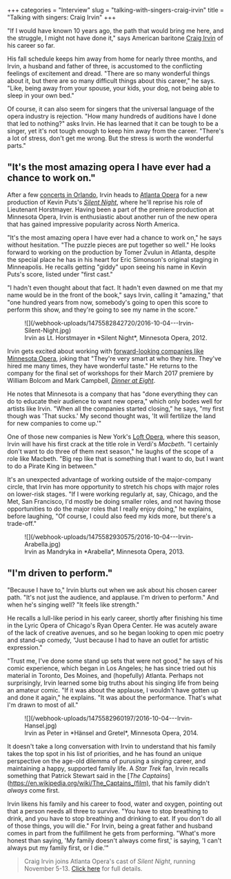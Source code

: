 +++
categories = "Interview"
slug = "talking-with-singers-craig-irvin"
title = "Talking with singers: Craig Irvin"
+++

"If I would have known 10 years ago, the path that would bring me here, and the struggle, I might not have done it," says American baritone [Craig Irvin](/scene/people/craig-irvin/) of his career so far. 

His fall schedule keeps him away from home for nearly three months, and Irvin, a husband and father of three, is accustomed to the conflicting feelings of excitement and dread. "There are so many wonderful things about it, but there are so many difficult things about this career," he says. "Like, being away from your spouse, your kids, your dog, not being able to sleep in your own bed."

Of course, it can also seem for singers that the universal language of the opera industry is rejection. "How many hundreds of auditions have I done that led to nothing?" asks Irvin. He has learned that it can be tough to be a singer, yet it's not tough enough to keep him away from the career. "There's a lot of stress, don't get me wrong. But the stress is worth the wonderful parts."

## "It's the most amazing opera I have ever had a chance to work on." 

After a few [concerts in Orlando](http://www.thesharon.com/event.php?id=121&title=FOUR-DIVO), Irvin heads to [Atlanta Opera](/scene/companies/atlanta-opera/) for a new production of Kevin Puts's [*Silent Night*](http://www.atlantaopera.org/calendar/view.aspx?pid=62346335), where he'll reprise his role of Lieutenant Horstmayer. Having been a part of the premiere production at Minnesota Opera, Irvin is enthusiastic about another run of the new opera that has gained impressive popularity across North America.

"It's the most amazing opera I have ever had a chance to work on," he says without hesitation. "The puzzle pieces are put together so well." He looks forward to working on the production by Tomer Zvulun in Atlanta, despite the special place he has in his heart for Eric Simonson's original staging in Minneapolis. He recalls getting "giddy" upon seeing his name in Kevin Puts's score, listed under "first cast." 

"I hadn't even thought about that fact. It hadn't even dawned on me that my name would be in the front of the book," says Irvin, calling it "amazing," that "one hundred years from now, somebody's going to open this score to perform this show, and they're going to see my name in the score."

<figure data-type="image">
![](/webhook-uploads/1475582842720/2016-10-04---Irvin-Silent-Night.jpg)
<figcaption>Irvin as Lt. Horstmayer in *Silent Night*, Minnesota Opera, 2012.</figcaption>
</figure>

Irvin gets excited about working with [forward-looking companies like Minnesota Opera](/michael-christie-new-opera-that-the-box-office-loves/), joking that "They're very smart at who they hire. They've hired me many times, they have wonderful taste." He returns to the company for the final set of workshops for their March 2017 premiere by William Bolcom and Mark Campbell, [*Dinner at Eight*](http://www.mnopera.org/season/2016-2017/dinner-at-eight/).

He notes that Minnesota is a company that has "done everything they can do to educate their audience to want new opera," which only bodes well for artists like Irvin. "When all the companies started closing," he says, "my first though was 'That sucks.' My second thought was, 'It will fertilize the land for new companies to come up.'"

One of those new companies is New York's [Loft Opera](https://www.loftopera.com/), where this season, Irvin will have his first crack at the title role in Verdi's *Macbeth*. "I certainly don't want to do three of them next season," he laughs of the scope of a role like Macbeth. "Big rep like that is something that I want to do, but I want to do a Pirate King in between." 

It's an unexpected advantage of working outside of the major-company circle, that Irvin has more opportunity to stretch his chops with major roles on lower-risk stages. "If I were working regularly at, say, Chicago, and the Met, San Francisco, I'd mostly be doing smaller roles, and not having those opportunities to do the major roles that I really enjoy doing," he explains, before laughing, "Of course, I could also feed my kids more, but there's a trade-off."


<figure data-type="image">
![](/webhook-uploads/1475582930575/2016-10-04---Irvin-Arabella.jpg)<figcaption>Irvin as Mandryka in *Arabella*, Minnesota Opera, 2013.</figcaption>
</figure>

## "I'm driven to perform."

"Because I have to," Irvin blurts out when we ask about his chosen career path. "It's not just the audience, and applause. I'm driven to perform." And when he's singing well? "It feels like strength."

He recalls a lull-like period in his early career, shortly after finishing his time in the Lyric Opera of Chicago's Ryan Opera Center. He was acutely aware of the lack of creative avenues, and so he began looking to open mic poetry and stand-up comedy, "Just because I had to have an outlet for artistic expression."

"Trust me, I've done some stand up sets that were not good," he says of his comic experience, which began in Los Angeles; he has since tried out his material in Toronto, Des Moines, and (hopefully) Atlanta. Perhaps not surprisingly, Irvin learned some big truths about his singing life from being an amateur comic. "If it was about the applause, I wouldn't have gotten up and done it again," he explains. "It was about the performance. That's what I'm drawn to most of all."


<figure data-type="image">
![](/webhook-uploads/1475582960197/2016-10-04---Irvin-Hansel.jpg)
<figcaption>Irvin as Peter in *Hänsel and Gretel*, Minnesota Opera, 2014.</figcaption>
</figure>

It doesn't take a long conversation with Irvin to understand that his family takes the top spot in his list of priorities, and he has found an unique perspective on the age-old dilemma of purusing a singing career, and maintaining a happy, supported family life. A *Star Trek* fan, Irvin recalls something that Patrick Stewart said in the [*The Captains*](https://en.wikipedia.org/wiki/The_Captains_(film), that his family didn't *always* come first.

Irvin likens his family and his career to food, water and oxygen, pointing out that a person needs all three to survive. "You have to stop breathing to drink, and you have to stop breathing and drinking to eat. If you don't do all of those things, you will die." For Irvin, being a great father and husband comes in part from the fulfillment he gets from performing. "What's more honest than saying, 'My family doesn't always come first,' is saying, 'I can't always put my family first, or I die.'"

>Craig Irvin joins Atlanta Opera's cast of *Silent Night*, running November 5-13. [Click here](http://www.atlantaopera.org/calendar/view.aspx?pid=62346335) for full details.
